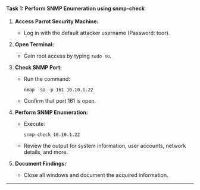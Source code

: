 #### Task 1: Perform SNMP Enumeration using snmp-check

1. **Access Parrot Security Machine:**
   - Log in with the default attacker username (Password: toor).

2. **Open Terminal:**
   - Gain root access by typing `sudo su`.

3. **Check SNMP Port:**
   - Run the command:
     ```
     nmap -sU -p 161 10.10.1.22
     ```
   - Confirm that port 161 is open.

4. **Perform SNMP Enumeration:**
   - Execute:
     ```
     snmp-check 10.10.1.22
     ```
   - Review the output for system information, user accounts, network details, and more.

5. **Document Findings:**
   - Close all windows and document the acquired information.

---